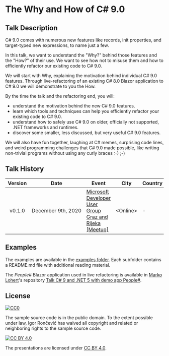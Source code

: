 # The Why and How of C# 9.0

## Talk Description

C# 9.0 comes with numerous new features like records, init properties, and target-typed new expressions, to name just a few.

In this talk, we want to understand the "Why?" behind those features and the "How?" of their use. We want to see how not to misuse them and how to efficiently refactor our existing code to C# 9.0.

We will start with Why, explaining the motivation behind individual C# 9.0 features. Through live-refactoring of an existing C# 8.0 Blazor application to C# 9.0 we will demonstrate to you the How.

By the time the talk and the refactoring end, you will:
- understand the motivation behind the new C# 9.0 features.
- learn which tools and techniques can help you efficiently refactor your existing code to C# 9.0.
- understand how to safely use C# 9.0 on older, officially not supported, .NET frameworks and runtimes.
- discover some smaller, less discussed, but very useful C# 9.0 features.

We will also have fun together, laughing at C# memes, surprising code lines, and weird programming challenges that C# 9.0 made possible, like writing non-trivial programs without using any curly braces :-) ;-)

## Talk History

|                           Version                            | Date                          | Event                                                        |       City        | Country | Video |
| :----------------------------------------------------------: | ----------------------------- | ------------------------------------------------------------ | :---------------: | ------- | ----- |
| v0.1.0 | December&nbsp;9th,&nbsp;2020 | [Microsoft Developer User Group Graz and Rijeka [Meetup]](https://www.meetup.com/MicrosoftDeveloperGraz/events/274256814/) | &lt;Online&gt; | -   | [YouTube](https://www.youtube.com/watch?v=C14pDSfO55s) |

## Examples

The examples are available in the [examples folder](examples). Each subfolder contains a README.md file with additional reading material.

The *People#* Blazor application used in live refactoring is available in [Marko Lohert](https://github.com/marko-lohert)'s repository [Talk C# 9 and .NET 5 with demo app People#](https://github.com/marko-lohert/Talk_CSharp_9_and_.NET_5_demo_app_PeopleSharp).

## License
[![CC0](http://mirrors.creativecommons.org/presskit/buttons/88x31/svg/cc-zero.svg)](http://creativecommons.org/publicdomain/zero/1.0)

The sample source code is in the public domain. To the extent possible under law, Igor Rončević has waived all copyright and related or neighboring rights to the sample source code.

[![CC BY 4.0](http://mirrors.creativecommons.org/presskit/buttons/88x31/svg/by.svg)](https://creativecommons.org/licenses/by/4.0/)

The presentations are licensed under [CC BY 4.0](https://creativecommons.org/licenses/by/4.0/).

